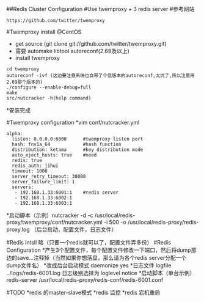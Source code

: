 ##Redis Cluster Configuration
#Use twemproxy + 3 redis server
#参考网站
```
https://github.com/twitter/twemproxy
```

#Twemproxy install @CentOS
* get source (git clone git://github.com/twitter/twemproxy.git)
* 需要 automake  libtool  autoreconf(2.69及以上)
* install twemproxy
```
cd twemproxy
autoreconf -ivf (这边要注意系统也自带了个低版本的autoreconf,太坑了,所以注意用2.69那个版本的)
./configure --enable-debug=full
make
src/nutcracker -h(help command)
```
*安装完成

#Twemproxy configuration
*vim conf/nutcracker.yml
```
alpha:
  listen: 0.0.0.0:6000      #twemproxy listen port
  hash: fnv1a_64            #hash function
  distribution: ketama      #key distribution mode
  auto_eject_hosts: true    #need
  redis: true
  redis_auth: jihui
  timeout: 1000
  server_retry_timeout: 30000
  server_failure_limit: 1
  servers:
   - 192.168.1.33:6001:1    #redis server
   - 192.168.1.33:6002:1
   - 192.168.1.33:6003:1
```
*启动脚本（示例）nutcracker -d -c /usr/local/redis-proxy/twemproxy/conf/nutcracker.yml -i 500 -o /usr/local/redis-proxy/redis-proxy.log
（后台启动，配置文件，日志文件）


#Redis intsll
略（只要一个redis就可以了，配置文件弄多份）
#Redis Configuration
*产生3个配置文件，每个配置文件修改一下端口，然后将dump那边的save...注释掉（当然如果你想落盘，那么请为各个redis server分配一个dump文件名）
*改成后台启动模式 daemonize yes
*日志文件 logfile ../logs/redis-6001.log 日志级别选择为 loglevel notice
*启动脚本（单台示例） redis-server /usr/local/redis-proxy/redis-conf/redis-6001.conf


#TODO
*redis 的master-slave模式
*redis 监控
*redis 宕机重启
